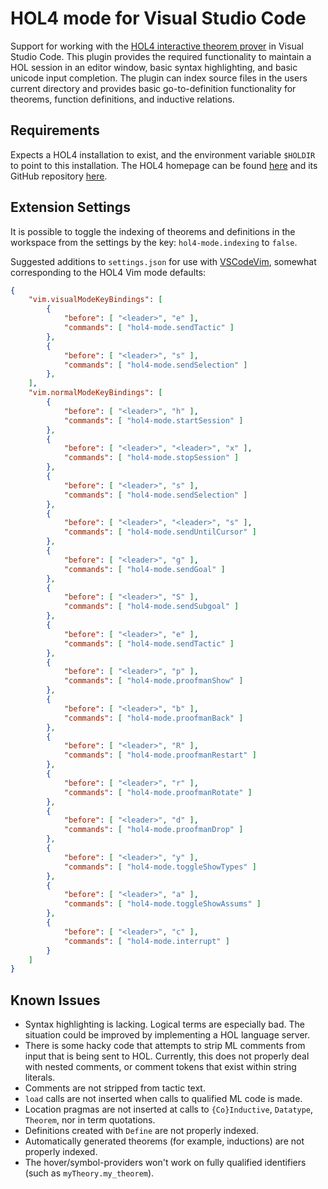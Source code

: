 # HOL4 mode for Visual Studio Code

Support for working with the [HOL4 interactive theorem prover](https://hol-theorem-prover.org) in
Visual Studio Code. This plugin provides the required functionality to maintain a HOL session in an
editor window, basic syntax highlighting, and basic unicode input completion.
The plugin can index source files in the users current directory and provides basic
go-to-definition functionality for theorems, function definitions, and inductive relations.

## Requirements

Expects a HOL4 installation to exist, and the environment variable `$HOLDIR` to point to this
installation. The HOL4 homepage can be found [here](https://hol-theorem-prover.org) and its GitHub
repository [here](https://github.com/HOL-Theorem-Prover/HOL).

## Extension Settings

It is possible to toggle the indexing of theorems and definitions in the workspace from the settings
by the key: `hol4-mode.indexing` to `false`.

Suggested additions to `settings.json` for use with [VSCodeVim](https://github.com/VSCodeVim/Vim),
somewhat corresponding to the HOL4 Vim mode defaults:
```json
{
    "vim.visualModeKeyBindings": [
        {
            "before": [ "<leader>", "e" ],
            "commands": [ "hol4-mode.sendTactic" ]
        },
        {
            "before": [ "<leader>", "s" ],
            "commands": [ "hol4-mode.sendSelection" ]
        },
    ],
    "vim.normalModeKeyBindings": [
        {
            "before": [ "<leader>", "h" ],
            "commands": [ "hol4-mode.startSession" ]
        },
        {
            "before": [ "<leader>", "<leader>", "x" ],
            "commands": [ "hol4-mode.stopSession" ]
        },
        {
            "before": [ "<leader>", "s" ],
            "commands": [ "hol4-mode.sendSelection" ]
        },
        {
            "before": [ "<leader>", "<leader>", "s" ],
            "commands": [ "hol4-mode.sendUntilCursor" ]
        },
        {
            "before": [ "<leader>", "g" ],
            "commands": [ "hol4-mode.sendGoal" ]
        },
        {
            "before": [ "<leader>", "S" ],
            "commands": [ "hol4-mode.sendSubgoal" ]
        },
        {
            "before": [ "<leader>", "e" ],
            "commands": [ "hol4-mode.sendTactic" ]
        },
        {
            "before": [ "<leader>", "p" ],
            "commands": [ "hol4-mode.proofmanShow" ]
        },
        {
            "before": [ "<leader>", "b" ],
            "commands": [ "hol4-mode.proofmanBack" ]
        },
        {
            "before": [ "<leader>", "R" ],
            "commands": [ "hol4-mode.proofmanRestart" ]
        },
        {
            "before": [ "<leader>", "r" ],
            "commands": [ "hol4-mode.proofmanRotate" ]
        },
        {
            "before": [ "<leader>", "d" ],
            "commands": [ "hol4-mode.proofmanDrop" ]
        },
        {
            "before": [ "<leader>", "y" ],
            "commands": [ "hol4-mode.toggleShowTypes" ]
        },
        {
            "before": [ "<leader>", "a" ],
            "commands": [ "hol4-mode.toggleShowAssums" ]
        },
        {
            "before": [ "<leader>", "c" ],
            "commands": [ "hol4-mode.interrupt" ]
        }
    ]
}
```

## Known Issues

- Syntax highlighting is lacking. Logical terms are especially bad. The situation
  could be improved by implementing a HOL language server.
- There is some hacky code that attempts to strip ML comments from input that is
  being sent to HOL. Currently, this does not properly deal with nested comments,
  or comment tokens that exist within string literals.
- Comments are not stripped from tactic text.
- `load` calls are not inserted when calls to qualified ML code is made.
- Location pragmas are not inserted at calls to `{Co}Inductive`, `Datatype`,
  `Theorem`, nor in term quotations.
- Definitions created with `Define` are not properly indexed.
- Automatically generated theorems (for example, inductions) are not properly
  indexed.
- The hover/symbol-providers won't work on fully qualified identifiers (such as
  `myTheory.my_theorem`).

